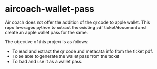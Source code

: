 # aircoach-wallet-pass

Air coach does not offer the addition of the qr code to apple wallet. This repo leverages python to extract the existing pdf ticket/document and create an apple wallet pass for the same. 

The objective of this project is as follows:

- To read and extract the qr code and metadata info from the ticket pdf. 
- To be able to generate the wallet pass from the ticket
- To load and use it as a wallet pass. 


